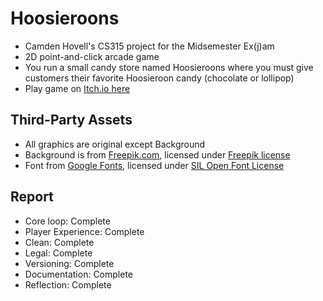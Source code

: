 # Hoosieroons

 - Camden Hovell's CS315 project for the Midsemester Ex(j)am
 - 2D point-and-click arcade game
 - You run a small candy store named Hoosieroons where you must give customers their favorite Hoosieroon candy (chocolate or lollipop)
 - Play game on [Itch.io here](https://cam-com.itch.io/hoosieroons)

## Third-Party Assets

 - All graphics are original except Background
 - Background is from [Freepik.com](https://www.freepik.com/free-photo/blur-chair-people-interior-cafe_1043056.htm#query=store%20background&position=0&from_view=keyword&track=ais_hybrid&uuid=995a536a-36e2-46c0-a77c-d44c9fba0cc7), licensed under [Freepik license](https://www.freepik.com/legal/terms-of-use?_gl=1*erwhea*_gcl_au*MzU2MjkxNjIuMTcyOTEzNjUyOA..*_ga*MTU3MDI0MDA3Mi4xNzI5MTM2NTI4*_ga_QWX66025LC*MTcyOTEzNjUyNy4xLjEuMTcyOTEzNzA4MS42MC4wLjA.*_ga_Q29FZ8F7H4*MTcyOTEzNjU0MS4xLjEuMTcyOTEzNjU4OC4wLjAuMA..#nav-freepik-license)
 - Font from [Google Fonts](https://fonts.google.com/specimen/Londrina+Solid?preview.text=abc%20ABC%20123&query=londrina+sol&lang=en_Latn), licensed under [SIL Open Font License](https://openfontlicense.org/open-font-license-official-text/)
 
## Report
 - Core loop: Complete
 - Player Experience: Complete
 - Clean: Complete
 - Legal: Complete
 - Versioning: Complete
 - Documentation: Complete
 - Reflection: Complete